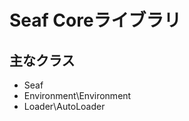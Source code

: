 Seaf Coreライブラリ
==================

主なクラス
------------------
* Seaf
* Environment\Environment
* Loader\AutoLoader
